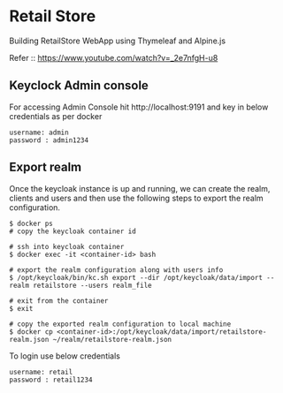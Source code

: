 # Retail Store

Building RetailStore WebApp using Thymeleaf and Alpine.js

Refer :: https://www.youtube.com/watch?v=_2e7nfgH-u8

## Keyclock Admin console

For accessing Admin Console hit http://localhost:9191
and key in below credentials as per docker

```
username: admin
password : admin1234
```

## Export realm
Once the keycloak instance is up and running, we can create the realm, clients and users and then use the following steps to export the realm configuration.

```shell
$ docker ps
# copy the keycloak container id

# ssh into keycloak container
$ docker exec -it <container-id> bash

# export the realm configuration along with users info
$ /opt/keycloak/bin/kc.sh export --dir /opt/keycloak/data/import --realm retailstore --users realm_file

# exit from the container
$ exit

# copy the exported realm configuration to local machine
$ docker cp <container-id>:/opt/keycloak/data/import/retailstore-realm.json ~/realm/retailstore-realm.json
```


To login use below credentials

```
username: retail
password : retail1234
```